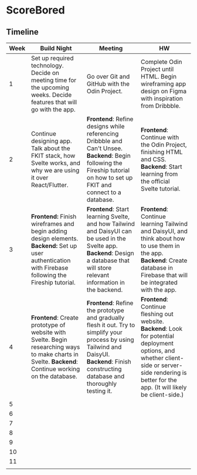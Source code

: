 # ScoreBored


## Timeline
| Week | Build Night                                                                                                                                              | Meeting                                                                                                                                                                                         | HW                                                                                                                                                                                                        |
|------|----------------------------------------------------------------------------------------------------------------------------------------------------------|-------------------------------------------------------------------------------------------------------------------------------------------------------------------------------------------------|-----------------------------------------------------------------------------------------------------------------------------------------------------------------------------------------------------------|
| 1    | Set up required technology. Decide on meeting time for the upcoming weeks. Decide features that will go with the app.                                    | Go over Git and GitHub with the Odin Project.                                                                                                                                                   | Complete Odin Project until HTML. Begin wireframing app design on Figma with inspiration from Dribbble.                                                                                                   |
| 2    | Continue designing app. Talk about the FKIT stack, how Svelte works, and why we are using it over React/Flutter.                                         | **Frontend**: Refine designs while referencing Dribbble and Can't Unsee. **Backend**: Begin following the Fireship tutorial on how to set up FKIT and connect to a database.                    | **Frontend**: Continue with the Odin Project, finishing HTML and CSS. **Backend**: Start learning from the official Svelte tutorial.                                                                      |
| 3    | **Frontend:** Finish wireframes and begin adding design elements. **Backend:** Set up user authentication with Firebase following the Fireship tutorial. | **Frontend**: Start learning Svelte, and how Tailwind and DaisyUI can be used in the Svelte app. **Backend**: Design a database that will store relevant information in the backend.            | **Frontend**: Continue learning Tailwind and DaisyUI, and think about how to use them in the app. **Backend**: Create database in Firebase that will be integrated with the app.                          |
| 4    | **Frontend**: Create prototype of website with Svelte. Begin researching ways to make charts in Svelte. **Backend**: Continue working on the database.   | **Frontend**: Refine the prototype and gradually flesh it out. Try to simplify your process by using Tailwind and DaisyUI. **Backend**: Finish constructing database and thoroughly testing it. | **Frontend**: Continue fleshing out website. **Backend**: Look for potential deployment options, and whether client-side or server-side rendering is better for the app. (It will likely be client-side.) |
| 5    |                                                                                                                                                          |                                                                                                                                                                                                 |                                                                                                                                                                                                           |
| 6    |                                                                                                                                                          |                                                                                                                                                                                                 |                                                                                                                                                                                                           |
| 7    |                                                                                                                                                          |                                                                                                                                                                                                 |                                                                                                                                                                                                           |
| 8    |                                                                                                                                                          |                                                                                                                                                                                                 |                                                                                                                                                                                                           |
| 9    |                                                                                                                                                          |                                                                                                                                                                                                 |                                                                                                                                                                                                           |
| 10   |                                                                                                                                                          |                                                                                                                                                                                                 |                                                                                                                                                                                                           |
| 11   |                                                                                                                                                          |                                                                                                                                                                                                 |                                                                                                                                                                                                           |
|      |                                                                                                                                                          |                                                                                                                                                                                                 |                                                                                                                                                                                                           |